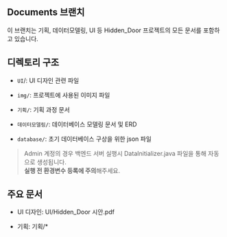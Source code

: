 ## Documents 브랜치

이 브랜치는 기획, 데이터모델링, UI 등 Hidden_Door 프로젝트의 모든 문서를 포함하고 있습니다.

## 디렉토리 구조

- `UI`/: UI 디자인 관련 파일

- `img/`: 프로젝트에 사용된 이미지 파일

- `기획/`: 기획 과정 문서

- `데이터모델링/`: 데이터베이스 모델링 문서 및 ERD

- `database/`: 초기 데이터베이스 구상을 위한 json 파일

> Admin 계정의 경우 백엔드 서버 실행시 DataInitializer.java 파일을 통해 자동으로 생성됩니다.<br /> **실행 전 환경변수 등록에 주의**해주세요.

## 주요 문서

- UI 디자인: UI/Hidden_Door 시안.pdf

- 기획: 기획/\*
